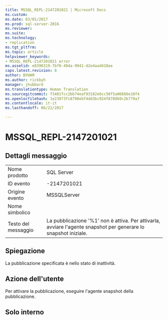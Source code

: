 ```yaml
---
title: MSSQL_REPL-2147201021 | Microsoft Docs
ms.custom: 
ms.date: 03/01/2017
ms.prod: sql-server-2016
ms.reviewer: 
ms.suite: 
ms.technology:
- replication
ms.tgt_pltfrm: 
ms.topic: article
helpviewer_keywords:
- MSSQL_REPL-2147201021 error
ms.assetid: e8390319-7bf0-494a-9941-d2e4aad410ae
caps.latest.revision: 8
author: BYHAM
ms.author: rickbyh
manager: jhubbard
ms.translationtype: Human Translation
ms.sourcegitcommit: f3481fcc2bb74eaf93182e6cc58f5a06666e10f4
ms.openlocfilehash: 1e23973fc8798ebf4dd3bc924f8789b9c2b779a7
ms.contentlocale: it-it
ms.lasthandoff: 06/22/2017

---
```

# <a name="mssqlrepl-2147201021"></a>MSSQL_REPL-2147201021
    
## <a name="message-details"></a>Dettagli messaggio  
  
|||  
|-|-|  
|Nome prodotto|SQL Server|  
|ID evento|-2147201021|  
|Origine evento|MSSQLServer|  
|Nome simbolico||  
|Testo del messaggio|La pubblicazione '%1' non è attiva. Per attivarla, avviare l'agente snapshot per generare lo snapshot iniziale.|  
  
## <a name="explanation"></a>Spiegazione  
 La pubblicazione specificata è nello stato di inattività.  
  
## <a name="user-action"></a>Azione dell'utente  
 Per attivare la pubblicazione, eseguire l'agente snapshot della pubblicazione.  
  
## <a name="internal-only"></a>Solo interno  
  
